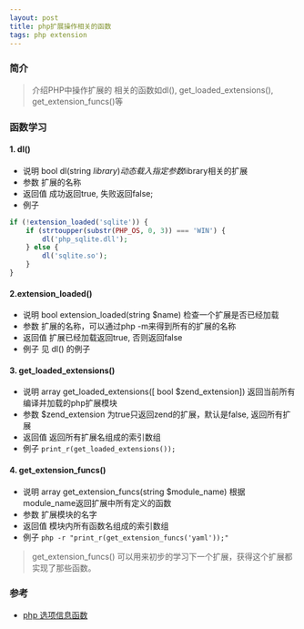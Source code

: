 ```yaml
---
layout: post
title: php扩展操作相关的函数
tags: php extension
---
```


### 简介

> 介绍PHP中操作扩展的 相关的函数如dl(), get_loaded_extensions(), get_extension_funcs()等

### 函数学习

#### 1. dl() 

* 说明 bool dl(string $library) 动态载入指定参数$library相关的扩展
* 参数  扩展的名称
* 返回值 成功返回true, 失败返回false;
* 例子


``` php
if (!extension_loaded('sqlite')) {
    if (strtoupper(substr(PHP_OS, 0, 3)) === 'WIN') {
        dl('php_sqlite.dll');
    } else {
        dl('sqlite.so');
    }
}

```

#### 2.extension_loaded() 

* 说明 bool extension_loaded(string $name)  检查一个扩展是否已经加载
* 参数  扩展的名称，可以通过php -m来得到所有的扩展的名称
* 返回值 扩展已经加载返回true,  否则返回false
* 例子 见 dl() 的例子


#### 3. get_loaded_extensions()

* 说明 array get_loaded_extensions([ bool $zend_extension]) 返回当前所有编译并加载的php扩展模块
* 参数 $zend_extension 为true只返回zend的扩展，默认是false, 返回所有扩展 
* 返回值  返回所有扩展名组成的索引数组
* 例子  `print_r(get_loaded_extensions());`

#### 4. get_extension_funcs()

* 说明 array get_extension_funcs(string $module_name) 根据module_name返回扩展中所有定义的函数
* 参数 扩展模块的名字
* 返回值 模块内所有函数名组成的索引数组
* 例子 `php -r "print_r(get_extension_funcs('yaml'));"`


> get_extension_funcs() 可以用来初步的学习下一个扩展，获得这个扩展都实现了那些函数。



### 参考

* [php 选项信息函数](http://php.net/manual/zh/ref.info.php)



